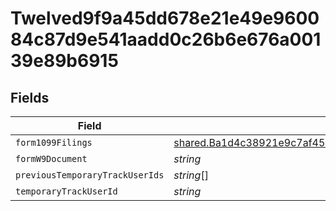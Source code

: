 # Twelved9f9a45dd678e21e49e960084c87d9e541aadd0c26b6e676a00139e89b6915


## Fields

| Field                                                                                                                                                              | Type                                                                                                                                                               | Required                                                                                                                                                           | Description                                                                                                                                                        |
| ------------------------------------------------------------------------------------------------------------------------------------------------------------------ | ------------------------------------------------------------------------------------------------------------------------------------------------------------------ | ------------------------------------------------------------------------------------------------------------------------------------------------------------------ | ------------------------------------------------------------------------------------------------------------------------------------------------------------------ |
| `form1099Filings`                                                                                                                                                  | [shared.Ba1d4c38921e9c7af45d17223c51562cb69a815c6bf72f6cf959d800ee59afdb](../../models/shared/ba1d4c38921e9c7af45d17223c51562cb69a815c6bf72f6cf959d800ee59afdb.md) | :heavy_minus_sign:                                                                                                                                                 | N/A                                                                                                                                                                |
| `formW9Document`                                                                                                                                                   | *string*                                                                                                                                                           | :heavy_minus_sign:                                                                                                                                                 | N/A                                                                                                                                                                |
| `previousTemporaryTrackUserIds`                                                                                                                                    | *string*[]                                                                                                                                                         | :heavy_minus_sign:                                                                                                                                                 | N/A                                                                                                                                                                |
| `temporaryTrackUserId`                                                                                                                                             | *string*                                                                                                                                                           | :heavy_minus_sign:                                                                                                                                                 | N/A                                                                                                                                                                |